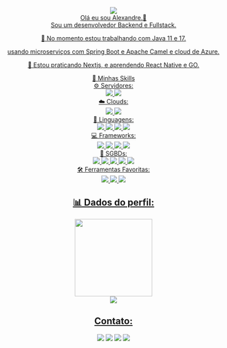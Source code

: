 
<div align="center">
  <a href="#">
  <img src="https://thumbs2.imgbox.com/2a/e3/KSPyIEfo_t.png"/>

</div>


<div align="center"> Olá eu sou Alexandre.👋</div>
<div align="center"> Sou um desenvolvedor Backend e Fullstack.</div>

<p align="center">🔭 No momento estou trabalhando com Java 11 e 17.</p>
 <p align="center">usando microserviços com Spring Boot e Apache Camel e cloud de Azure.</p>

<p align="center">🌱 Estou praticando Nextjs, e aprendendo React Native e GO.</p>

<div align="center"> 🚀 Minhas Skills </div>

<div align="center"> ⚙️ Servidores:</div>
<div align="center">
  <img src="https://img.shields.io/badge/Linux-FCC624?style=for-the-badge&logo=linux&logoColor=black"/>
  <img src="https://img.shields.io/badge/Windows-0078D6?style=for-the-badge&logo=windows&logoColor=white"/>
</div>

<div align="center"> ☁️ Clouds:</div>
<div  align="center">
  <img src="https://img.shields.io/badge/AWS-%23FF9900.svg?style=for-the-badge&logo=amazon-aws&logoColor=white"/>
  <img src="https://img.shields.io/badge/azure-%230072C6.svg?style=for-the-badge&logo=microsoftazure&logoColor=white"/>
</div>

<div align="center"> 🧮 Linguagens:<div>

<div  align="center">
  <img src="https://img.shields.io/badge/Java-ED8B00?style=for-the-badge&logo=openjdk&logoColor=white"/>
  <img src="https://img.shields.io/badge/javascript-%23323330.svg?style=for-the-badge&logo=javascript&logoColor=%23F7DF1E"/>
  <img src="https://img.shields.io/badge/typescript-%23007ACC.svg?style=for-the-badge&logo=typescript&logoColor=white"/>  
  <img src="https://img.shields.io/badge/php-%23777BB4.svg?style=for-the-badge&logo=php&logoColor=white"/>
</div>

<div align="center"> 💻 Frameworks:</div>

<div align="center">
  <img src="https://img.shields.io/badge/Spring-6DB33F?style=for-the-badge&logo=spring&logoColor=white"/>
  <img src="https://img.shields.io/badge/Angular-DD0031?style=for-the-badge&logo=angular&logoColor=white"/>
  <img src="https://img.shields.io/badge/React-20232A?style=for-the-badge&logo=react&logoColor=61DAFB"/>
  <img src="https://img.shields.io/badge/Next-black?style=for-the-badge&logo=next.js&logoColor=white"/>
</div>

<div align="center">💽 SGBDs:</div>

<div align="center">
  <img src="https://img.shields.io/badge/PostgreSQL-316192?style=for-the-badge&logo=postgresql&logoColor=white"/>
  <img src="https://img.shields.io/badge/MySQL-00000F?style=for-the-badge&logo=mysql&logoColor=white"/>
  <img src="https://img.shields.io/badge/Microsoft%20SQL%20Server-CC2927?style=for-the-badge&logo=microsoft%20sql%20server&logoColor=white"/>  
  <img src="https://img.shields.io/badge/MongoDB-4EA94B?style=for-the-badge&logo=mongodb&logoColor=white"/>
  <img src="https://img.shields.io/badge/redis-%23DD0031.svg?&style=for-the-badge&logo=redis&logoColor=white"/>
</div>

<div align="center">🛠 Ferramentas Favoritas:</div>

<div align="center">
  <img src="https://img.shields.io/badge/Visual%20Studio%20Code-0078d7.svg?style=for-the-badge&logo=visual-studio-code&logoColor=white"/>
  <img src="https://img.shields.io/badge/Postman-FF6C37?style=for-the-badge&logo=postman&logoColor=white"/>
  <img src="https://img.shields.io/badge/sublime_text-%23575757.svg?style=for-the-badge&logo=sublime-text&logoColor=important"/>

</div>



<h2 align="center">📊 Dados do perfil:</div>
  <div align="center">
    <img height="180em" src="https://github-readme-stats.vercel.app/api/top-langs/?username=asreal089&layout=compact&hide=css,html&langs_count=7&theme=tokyonight&include_all_commits=true&count_private=true"/>
  </div>
  <div align="center">
    <img  src="https://github-profile-trophy.vercel.app/?username=asreal089&theme=tokyonight&column=3&margin-w=15&margin-h=15)](https://github.com/ryo-ma/github-profile-trophy" />    
  </div>
<h2 align="center"> Contato:</h2>
<p align="center">
  <a href="mailto:lexx_89@hotmail.com" alt="Gmail">
  <img src="https://img.shields.io/badge/Microsoft_Outlook-0078D4?style=for-the-badge&logo=microsoft-outlook&logoColor=white" /></a>
  <a href="mailto:alexandre.pl.siqueira@gmail.com" alt="Gmail">
  <img src="https://img.shields.io/badge/Gmail-D14836?style=for-the-badge&logo=gmail&logoColor=white" /></a>
  <a href="https://www.linkedin.com/in/alexandre-siqueira-521458109" alt="Linkedin">
  <img src="https://img.shields.io/badge/linkedin-%230077B5.svg?style=for-the-badge&logo=linkedin&logoColor=white" /></a>
  <a href="https://wa.me/5519997253215" alt="WhatsApp">
  <img src="https://img.shields.io/badge/WhatsApp-25D366?style=for-the-badge&logo=whatsapp&logoColor=white"/></a>
</p>

